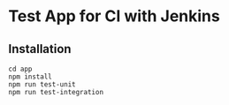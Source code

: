 # Test App for CI with Jenkins

## Installation

```
cd app
npm install
npm run test-unit
npm run test-integration
```